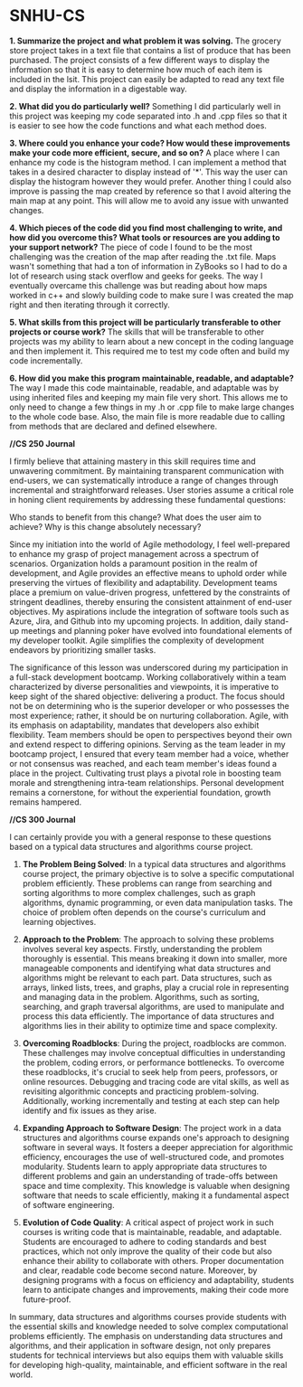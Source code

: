 # SNHU-CS
**1. Summarize the project and what problem it was solving.**
    The grocery store project takes in a text file that contains a list of produce that has been purchased. The project consists of a few different ways to display the information so that it is easy to determine how much of each item is included in the lsit. This project can easily be adapted to read any text file and display the information in a digestable way.
   
**2. What did you do particularly well?**
    Something I did particularly well in this project was keeping my code separated into .h and .cpp files so that it is easier to see how the code functions and what each method does.

**3. Where could you enhance your code? How would these improvements make your code more efficient, secure, and so on?**
     A place where I can enhance my code is the histogram method. I can implement a method that takes in a desired character to display instead of '*'. This way the user can display the histogram however they would prefer. Another thing I could also improve is passing the map created by reference so that I avoid altering the main map at any point. This will allow me to avoid any issue with unwanted changes.

**4. Which pieces of the code did you find most challenging to write, and how did you overcome this? What tools or resources are you adding to your support network?**
     The piece of code I found to be the most challenging was the creation of the map after reading the .txt file. Maps wasn't something that had a ton of information in ZyBooks so I had to do a lot of research using stack overflow and geeks for geeks. The way I eventually overcame this challenge was but reading about how maps worked in c++ and slowly building code to make sure I was created the map right and then iterating through it correctly.

**5. What skills from this project will be particularly transferable to other projects or course work?**
     The skills that will be transferable to other projects was my ability to learn about a new concept in the coding language and then implement it. This required me to test my code often and build my code incrementally.

**6. How did you make this program maintainable, readable, and adaptable?**
     The way I made this code maintainable, readable, and adaptable was by using inherited files and keeping my main file very short. This allows me to only need to change a few things in my .h or .cpp file to make large changes to the whole code base. Also, the main file is more readable due to calling from methods that are declared and defined elsewhere. 
  
**//CS 250 Journal**

I firmly believe that attaining mastery in this skill requires time and unwavering commitment. By maintaining transparent communication with end-users, we can systematically introduce a range of changes through incremental and straightforward releases. User stories assume a critical role in honing client requirements by addressing these fundamental questions:

Who stands to benefit from this change?
What does the user aim to achieve?
Why is this change absolutely necessary?

Since my initiation into the world of Agile methodology, I feel well-prepared to enhance my grasp of project management across a spectrum of scenarios. Organization holds a paramount position in the realm of development, and Agile provides an effective means to uphold order while preserving the virtues of flexibility and adaptability. Development teams place a premium on value-driven progress, unfettered by the constraints of stringent deadlines, thereby ensuring the consistent attainment of end-user objectives. My aspirations include the integration of software tools such as Azure, Jira, and Github into my upcoming projects. In addition, daily stand-up meetings and planning poker have evolved into foundational elements of my developer toolkit. Agile simplifies the complexity of development endeavors by prioritizing smaller tasks.

The significance of this lesson was underscored during my participation in a full-stack development bootcamp. Working collaboratively within a team characterized by diverse personalities and viewpoints, it is imperative to keep sight of the shared objective: delivering a product. The focus should not be on determining who is the superior developer or who possesses the most experience; rather, it should be on nurturing collaboration. Agile, with its emphasis on adaptability, mandates that developers also exhibit flexibility. Team members should be open to perspectives beyond their own and extend respect to differing opinions. Serving as the team leader in my bootcamp project, I ensured that every team member had a voice, whether or not consensus was reached, and each team member's ideas found a place in the project. Cultivating trust plays a pivotal role in boosting team morale and strengthening intra-team relationships. Personal development remains a cornerstone, for without the experiential foundation, growth remains hampered.

**//CS 300 Journal**

I can certainly provide you with a general response to these questions based on a typical data structures and algorithms course project.

1. **The Problem Being Solved**: In a typical data structures and algorithms course project, the primary objective is to solve a specific computational problem efficiently. These problems can range from searching and sorting algorithms to more complex challenges, such as graph algorithms, dynamic programming, or even data manipulation tasks. The choice of problem often depends on the course's curriculum and learning objectives.

2. **Approach to the Problem**: The approach to solving these problems involves several key aspects. Firstly, understanding the problem thoroughly is essential. This means breaking it down into smaller, more manageable components and identifying what data structures and algorithms might be relevant to each part. Data structures, such as arrays, linked lists, trees, and graphs, play a crucial role in representing and managing data in the problem. Algorithms, such as sorting, searching, and graph traversal algorithms, are used to manipulate and process this data efficiently. The importance of data structures and algorithms lies in their ability to optimize time and space complexity.

3. **Overcoming Roadblocks**: During the project, roadblocks are common. These challenges may involve conceptual difficulties in understanding the problem, coding errors, or performance bottlenecks. To overcome these roadblocks, it's crucial to seek help from peers, professors, or online resources. Debugging and tracing code are vital skills, as well as revisiting algorithmic concepts and practicing problem-solving. Additionally, working incrementally and testing at each step can help identify and fix issues as they arise.

4. **Expanding Approach to Software Design**: The project work in a data structures and algorithms course expands one's approach to designing software in several ways. It fosters a deeper appreciation for algorithmic efficiency, encourages the use of well-structured code, and promotes modularity. Students learn to apply appropriate data structures to different problems and gain an understanding of trade-offs between space and time complexity. This knowledge is valuable when designing software that needs to scale efficiently, making it a fundamental aspect of software engineering.

5. **Evolution of Code Quality**: A critical aspect of project work in such courses is writing code that is maintainable, readable, and adaptable. Students are encouraged to adhere to coding standards and best practices, which not only improve the quality of their code but also enhance their ability to collaborate with others. Proper documentation and clear, readable code become second nature. Moreover, by designing programs with a focus on efficiency and adaptability, students learn to anticipate changes and improvements, making their code more future-proof.

In summary, data structures and algorithms courses provide students with the essential skills and knowledge needed to solve complex computational problems efficiently. The emphasis on understanding data structures and algorithms, and their application in software design, not only prepares students for technical interviews but also equips them with valuable skills for developing high-quality, maintainable, and efficient software in the real world.
